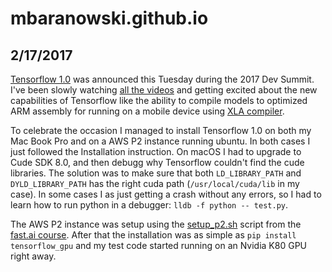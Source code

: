 # mbaranowski.github.io

## 2/17/2017
[Tensorflow 1.0](https://research.googleblog.com/2017/02/announcing-tensorflow-10.html) was announced this Tuesday during the 2017 Dev Summit. I've been slowly watching [all the videos](https://www.youtube.com/playlist?list=PLOU2XLYxmsIKGc_NBoIhTn2Qhraji53cv) and getting excited about the new capabilities of Tensorflow like the ability to compile models to optimized ARM assembly for running on a mobile device using [XLA compiler](https://www.youtube.com/watch?v=kAOanJczHA0).

To celebrate the occasion I managed to install Tensorflow 1.0 on both my Mac Book Pro and on a AWS P2 instance running ubuntu. In both cases I just followed the Installation instruction. On macOS I had to upgrade to Cude SDK 8.0, and then debugg why Tensorflow couldn't find the cude libraries. The solution was to make sure that both `LD_LIBRARY_PATH` and `DYLD_LIBRARY_PATH` has the right cuda path (`/usr/local/cuda/lib` in my case). In some cases I as just getting a crash without any errors, so I had to learn how to run python in a debugger: `lldb -f python -- test.py`.

The AWS P2 instance was setup using the [setup_p2.sh](https://github.com/fastai/courses/blob/master/setup/setup_p2.sh) script from the [fast.ai course](http://course.fast.ai/lessons/aws.html). After that the installation was as simple as `pip install tensorflow_gpu` and my test code started running on an Nvidia K80 GPU right away.
